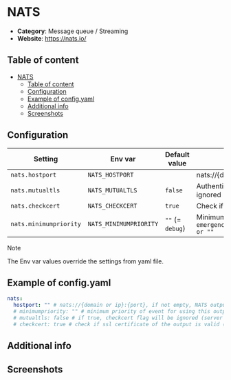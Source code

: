 # NATS

- **Category**: Message queue / Streaming
- **Website**: https://nats.io/

## Table of content

- [NATS](#nats)
  - [Table of content](#table-of-content)
  - [Configuration](#configuration)
  - [Example of config.yaml](#example-of-configyaml)
  - [Additional info](#additional-info)
  - [Screenshots](#screenshots)

## Configuration

| Setting                | Env var                | Default value    | Description                                                                                                                         |
| ---------------------- | ---------------------- | ---------------- | ----------------------------------------------------------------------------------------------------------------------------------- |
| `nats.hostport`        | `NATS_HOSTPORT`        |                  | nats://{domain or ip}:{port}, if not empty, NATS output is **enabled**                                                              |
| `nats.mutualtls`       | `NATS_MUTUALTLS`       | `false`          | Authenticate to the output with TLS, if true, checkcert flag will be ignored (server cert will always be checked)                   |
| `nats.checkcert`       | `NATS_CHECKCERT`       | `true`           | Check if ssl certificate of the output is valid                                                                                     |
| `nats.minimumpriority` | `NATS_MINIMUMPRIORITY` | `""` (= `debug`) | Minimum priority of event for using this output, order is `emergency,alert,critical,error,warning,notice,informational,debug or ""` |

> [!NOTE]
The Env var values override the settings from yaml file.

## Example of config.yaml

```yaml
nats:
  hostport: "" # nats://{domain or ip}:{port}, if not empty, NATS output is enabled
  # minimumpriority: "" # minimum priority of event for using this output, order is emergency|alert|critical|error|warning|notice|informational|debug or "" (default)
  # mutualtls: false # if true, checkcert flag will be ignored (server cert will always be checked)
  # checkcert: true # check if ssl certificate of the output is valid (default: true)
```

## Additional info

## Screenshots
